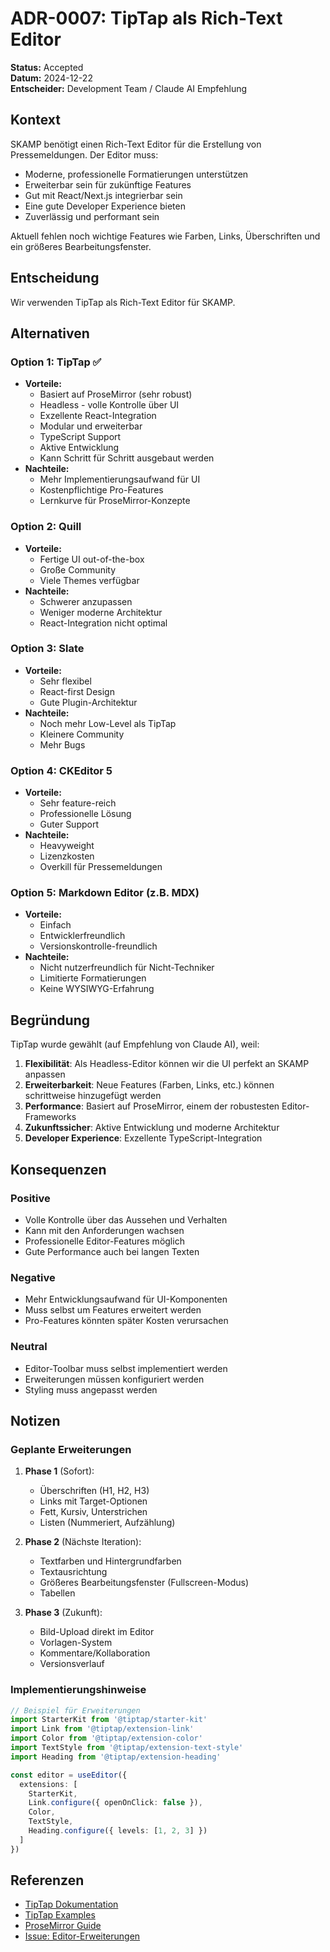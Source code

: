 # ADR-0007: TipTap als Rich-Text Editor

**Status:** Accepted  
**Datum:** 2024-12-22  
**Entscheider:** Development Team / Claude AI Empfehlung  

## Kontext

SKAMP benötigt einen Rich-Text Editor für die Erstellung von Pressemeldungen. Der Editor muss:
- Moderne, professionelle Formatierungen unterstützen
- Erweiterbar sein für zukünftige Features
- Gut mit React/Next.js integrierbar sein
- Eine gute Developer Experience bieten
- Zuverlässig und performant sein

Aktuell fehlen noch wichtige Features wie Farben, Links, Überschriften und ein größeres Bearbeitungsfenster.

## Entscheidung

Wir verwenden TipTap als Rich-Text Editor für SKAMP.

## Alternativen

### Option 1: TipTap ✅
- **Vorteile:**
  - Basiert auf ProseMirror (sehr robust)
  - Headless - volle Kontrolle über UI
  - Exzellente React-Integration
  - Modular und erweiterbar
  - TypeScript Support
  - Aktive Entwicklung
  - Kann Schritt für Schritt ausgebaut werden
- **Nachteile:**
  - Mehr Implementierungsaufwand für UI
  - Kostenpflichtige Pro-Features
  - Lernkurve für ProseMirror-Konzepte

### Option 2: Quill
- **Vorteile:**
  - Fertige UI out-of-the-box
  - Große Community
  - Viele Themes verfügbar
- **Nachteile:**
  - Schwerer anzupassen
  - Weniger moderne Architektur
  - React-Integration nicht optimal

### Option 3: Slate
- **Vorteile:**
  - Sehr flexibel
  - React-first Design
  - Gute Plugin-Architektur
- **Nachteile:**
  - Noch mehr Low-Level als TipTap
  - Kleinere Community
  - Mehr Bugs

### Option 4: CKEditor 5
- **Vorteile:**
  - Sehr feature-reich
  - Professionelle Lösung
  - Guter Support
- **Nachteile:**
  - Heavyweight
  - Lizenzkosten
  - Overkill für Pressemeldungen

### Option 5: Markdown Editor (z.B. MDX)
- **Vorteile:**
  - Einfach
  - Entwicklerfreundlich
  - Versionskontrolle-freundlich
- **Nachteile:**
  - Nicht nutzerfreundlich für Nicht-Techniker
  - Limitierte Formatierungen
  - Keine WYSIWYG-Erfahrung

## Begründung

TipTap wurde gewählt (auf Empfehlung von Claude AI), weil:
1. **Flexibilität**: Als Headless-Editor können wir die UI perfekt an SKAMP anpassen
2. **Erweiterbarkeit**: Neue Features (Farben, Links, etc.) können schrittweise hinzugefügt werden
3. **Performance**: Basiert auf ProseMirror, einem der robustesten Editor-Frameworks
4. **Zukunftssicher**: Aktive Entwicklung und moderne Architektur
5. **Developer Experience**: Exzellente TypeScript-Integration

## Konsequenzen

### Positive
- Volle Kontrolle über das Aussehen und Verhalten
- Kann mit den Anforderungen wachsen
- Professionelle Editor-Features möglich
- Gute Performance auch bei langen Texten

### Negative
- Mehr Entwicklungsaufwand für UI-Komponenten
- Muss selbst um Features erweitert werden
- Pro-Features könnten später Kosten verursachen

### Neutral
- Editor-Toolbar muss selbst implementiert werden
- Erweiterungen müssen konfiguriert werden
- Styling muss angepasst werden

## Notizen

### Geplante Erweiterungen
1. **Phase 1** (Sofort):
   - Überschriften (H1, H2, H3)
   - Links mit Target-Optionen
   - Fett, Kursiv, Unterstrichen
   - Listen (Nummeriert, Aufzählung)

2. **Phase 2** (Nächste Iteration):
   - Textfarben und Hintergrundfarben
   - Textausrichtung
   - Größeres Bearbeitungsfenster (Fullscreen-Modus)
   - Tabellen

3. **Phase 3** (Zukunft):
   - Bild-Upload direkt im Editor
   - Vorlagen-System
   - Kommentare/Kollaboration
   - Versionsverlauf

### Implementierungshinweise
```typescript
// Beispiel für Erweiterungen
import StarterKit from '@tiptap/starter-kit'
import Link from '@tiptap/extension-link'
import Color from '@tiptap/extension-color'
import TextStyle from '@tiptap/extension-text-style'
import Heading from '@tiptap/extension-heading'

const editor = useEditor({
  extensions: [
    StarterKit,
    Link.configure({ openOnClick: false }),
    Color,
    TextStyle,
    Heading.configure({ levels: [1, 2, 3] })
  ]
})
```

## Referenzen

- [TipTap Dokumentation](https://tiptap.dev/docs)
- [TipTap Examples](https://tiptap.dev/examples)
- [ProseMirror Guide](https://prosemirror.net/docs/guide/)
- [Issue: Editor-Erweiterungen](https://github.com/skamp/issues/xxx)